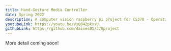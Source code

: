 ```yaml
---
title: Hand-Gesture Media Controller
date: Spring 2022
description: A computer vision raspberry pi project for CS370 - Operating Systems
youtubeLink: https://youtu.be/VxQ042pkxsU
githubLink: https://github.com/daives01/370project
---
```


More detail coming soon!